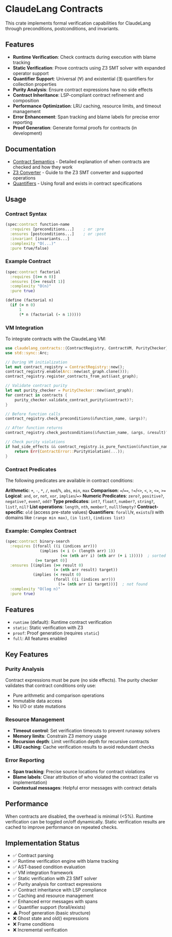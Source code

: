 # ClaudeLang Contracts

This crate implements formal verification capabilities for ClaudeLang through preconditions, postconditions, and invariants.

## Features

- **Runtime Verification**: Check contracts during execution with blame tracking
- **Static Verification**: Prove contracts using Z3 SMT solver with expanded operator support
- **Quantifier Support**: Universal (∀) and existential (∃) quantifiers for collection properties
- **Purity Analysis**: Ensure contract expressions have no side effects
- **Contract Inheritance**: LSP-compliant contract refinement and composition
- **Performance Optimization**: LRU caching, resource limits, and timeout management
- **Error Enhancement**: Span tracking and blame labels for precise error reporting
- **Proof Generation**: Generate formal proofs for contracts (in development)

## Documentation

- [Contract Semantics](docs/CONTRACT_SEMANTICS.md) - Detailed explanation of when contracts are checked and how they work
- [Z3 Converter](docs/Z3_CONVERTER.md) - Guide to the Z3 SMT converter and supported operations
- [Quantifiers](docs/QUANTIFIERS.md) - Using forall and exists in contract specifications

## Usage

### Contract Syntax

```clojure
(spec:contract function-name
  :requires [preconditions...]    ; or :pre
  :ensures [postconditions...]    ; or :post
  :invariant [invariants...]
  :complexity "O(...)"
  :pure true/false)
```

### Example Contract

```clojure
(spec:contract factorial
  :requires [(>= n 0)]
  :ensures [(>= result 1)]
  :complexity "O(n)"
  :pure true)

(define (factorial n)
  (if (= n 0)
      1
      (* n (factorial (- n 1)))))
```

### VM Integration

To integrate contracts with the ClaudeLang VM:

```rust
use claudelang_contracts::{ContractRegistry, ContractVM, PurityChecker};
use std::sync::Arc;

// During VM initialization
let mut contract_registry = ContractRegistry::new();
contract_registry.enable(Arc::new(ast_graph.clone()));
contract_registry.register_contracts_from_ast(&ast_graph);

// Validate contract purity
let mut purity_checker = PurityChecker::new(&ast_graph);
for contract in contracts {
    purity_checker.validate_contract_purity(&contract)?;
}

// Before function calls
contract_registry.check_preconditions(&function_name, &args)?;

// After function returns
contract_registry.check_postconditions(&function_name, &args, &result)?;

// Check purity violations
if had_side_effects && contract_registry.is_pure_function(&function_name) {
    return Err(ContractError::PurityViolation(...));
}
```

### Contract Predicates

The following predicates are available in contract conditions:

**Arithmetic**: `+`, `-`, `*`, `/`, `mod`/`%`, `abs`, `min`, `max`
**Comparison**: `=`/`==`, `!=`/`<>`, `<`, `>`, `<=`, `>=`
**Logical**: `and`, `or`, `not`, `xor`, `implies`/`=>`
**Numeric Predicates**: `zero?`, `positive?`, `negative?`, `even?`, `odd?`
**Type predicates**: `int?`, `float?`, `number?`, `string?`, `list?`, `nil?`
**List operations**: `length`, `nth`, `member?`, `null?`/`empty?`
**Contract-specific**: `old` (access pre-state values)
**Quantifiers**: `forall`/`∀`, `exists`/`∃` with domains like `(range min max)`, `(in list)`, `(indices list)`

### Example: Complex Contract

```clojure
(spec:contract binary-search
  :requires [(forall ((i (indices arr)))
               (implies (< i (- (length arr) 1))
                        (<= (nth arr i) (nth arr (+ i 1)))))  ; sorted
             (>= target 0)]
  :ensures [(implies (>= result 0)
                     (= (nth arr result) target))
            (implies (< result 0)
                     (forall ((i (indices arr)))
                       (!= (nth arr i) target)))]  ; not found
  :complexity "O(log n)"
  :pure true)
```

## Features

- `runtime` (default): Runtime contract verification
- `static`: Static verification with Z3
- `proof`: Proof generation (requires `static`)
- `full`: All features enabled

## Key Features

### Purity Analysis
Contract expressions must be pure (no side effects). The purity checker validates that contract conditions only use:
- Pure arithmetic and comparison operations
- Immutable data access
- No I/O or state mutations

### Resource Management
- **Timeout control**: Set verification timeouts to prevent runaway solvers
- **Memory limits**: Constrain Z3 memory usage
- **Recursion depth**: Limit verification depth for recursive contracts
- **LRU caching**: Cache verification results to avoid redundant checks

### Error Reporting
- **Span tracking**: Precise source locations for contract violations
- **Blame labels**: Clear attribution of who violated the contract (caller vs implementation)
- **Contextual messages**: Helpful error messages with contract details

## Performance

When contracts are disabled, the overhead is minimal (<5%). Runtime verification can be toggled on/off dynamically. Static verification results are cached to improve performance on repeated checks.

## Implementation Status

- ✅ Contract parsing
- ✅ Runtime verification engine with blame tracking
- ✅ AST-based condition evaluation
- ✅ VM integration framework
- ✅ Static verification with Z3 SMT solver
- ✅ Purity analysis for contract expressions
- ✅ Contract inheritance with LSP compliance
- ✅ Caching and resource management
- ✅ Enhanced error messages with spans
- ✅ Quantifier support (forall/exists)
- ⚠️  Proof generation (basic structure)
- ❌ Ghost state and old() expressions
- ❌ Frame conditions
- ❌ Incremental verification